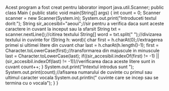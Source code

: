 Acest program a fost creat pentru laborator
import java.util.Scanner;
public class Main {
    public static void main(String[] args)
    {
        int count = 0;
        Scanner scanner = new Scanner(System.in);
        System.out.print("Introduceti textul dorit:");
        String sir_accesibil="aeoui";//sir pentru a verifica daca sunt aceste caractere in cuvant la inceput sau la sfarsit
        String txt = scanner.nextLine();//citirea textului
        String[] word = txt.split(" ");//divizarea textului in cuvinte
        for (String h: word){
            char first = h.charAt(0);//extragerea primei si ultimei litere din cuvant
            char last = h.charAt(h.length()-1);
            first = Character.toLowerCase(first);//transformarea din majuscule in minuscule
            last = Character.toLowerCase(last);
            if((sir_accesibil.indexOf(first) != -1) || (sir_accesibil.indexOf(last) != -1))//verificarea daca aceste litere sunt in cuvant
                count++;
        }
        System.out.print("Intextul introdus sunt ");
        System.out.print(count);//afisarea numarului de cuvinte cu primul sau ultimul caracter vocala
        System.out.println(" cuvinte care se incep sau se termina cu o vocala");
    }
}
